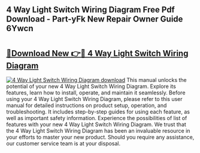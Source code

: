 ## 4 Way Light Switch Wiring Diagram Free Pdf Download - Part-yFk New Repair Owner Guide 6Ywcn

# <h2><a href="http://dfkmpg.blite.top/?on=4+Way+Light+Switch+Wiring+Diagram">🔗Download New 👉🔴 4 Way Light Switch Wiring Diagram</a></h2>

[![4 Way Light Switch Wiring Diagram download](https://i.imgur.com/lujVjoI.png)](http://dfkmpg.blite.top/?on=4+Way+Light+Switch+Wiring+Diagram)
This manual unlocks the potential of your new 4 Way Light Switch Wiring Diagram. Explore its features, learn how to install, operate, and maintain it seamlessly. Before using your 4 Way Light Switch Wiring Diagram, please refer to this user manual for detailed instructions on product setup, operation, and troubleshooting. It includes step-by-step guides for using each feature, as well as important safety information. Experience the possibilities of list of features with your new 4 Way Light Switch Wiring Diagram. We trust that the 4 Way Light Switch Wiring Diagram has been an invaluable resource in your efforts to master your new product. Should you require any assistance, our customer service team is at your disposal.

